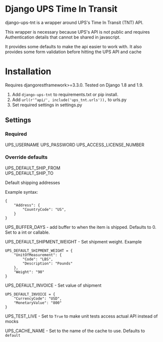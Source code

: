 # Django UPS Time In Transit

django-ups-tnt is a wrapper around UPS's Time In Transit (TNT) API.

This wrapper is necessary because UPS's API is not public and requires Authentication details that cannot be shared
in javascript.

It provides some defaults to make the api easier to work with.
It also provides some form validation before hitting the UPS API and cache

# Installation

Requires djangorestframework>=3.3.0. Tested on Django 1.8 and 1.9.

1. Add `django-ups-tnt` to requirements.txt or pip install.
2. Add `url(r'^api/', include('ups_tnt.urls')),` to urls.py
3. Set required settings in settings.py

## Settings

### Required

UPS_USERNAME
UPS_PASSWORD
UPS_ACCESS_LICENSE_NUMBER

### Override defaults

UPS_DEFAULT_SHIP_FROM  
UPS_DEFAULT_SHIP_TO

Default shipping addresses

Example syntax:

```
{
    "Address": {
        "CountryCode": "US",
    }
}
```

UPS_BUFFER_DAYS - add buffer to when the item is shipped. Defaults to 0. Set to a int or callable.

UPS_DEFAULT_SHIPMENT_WEIGHT - Set shipment weight. Example

```
UPS_DEFAULT_SHIPMENT_WEIGHT = {
    "UnitOfMeasurement": {
        "Code": "LBS",
        "Description": "Pounds"
    },
    "Weight": "90"
}
```

UPS_DEFAULT_INVOICE - Set value of shipment

```
UPS_DEFAULT_INVOICE = {
    "CurrencyCode": "USD",
    "MonetaryValue": "800"
}
```

UPS_TEST_LIVE - Set to `True` to make unit tests access actual API instead of mocks

UPS_CACHE_NAME - Set to the name of the cache to use. Defaults to `default`
